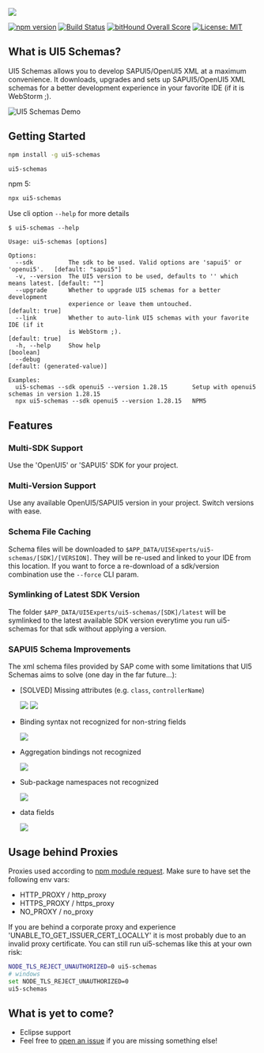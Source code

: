 ![](./docs/ui5-schemas.png)

[![npm version](https://img.shields.io/npm/v/ui5-schemas.svg)](https://www.npmjs.com/package/ui5-schemas)
[![Build Status](https://travis-ci.org/ui5experts/ui5-schemas.svg?branch=master)](https://travis-ci.org/ui5experts/ui5-schemas)
[![bitHound Overall Score](https://www.bithound.io/github/ui5experts/ui5-schemas/badges/score.svg)](https://www.bithound.io/github/ui5experts/ui5-schemas)
[![License: MIT](https://img.shields.io/github/license/mashape/apistatus.svg)]()



## What is UI5 Schemas?

UI5 Schemas allows you to develop SAPUI5/OpenUI5 XML at a maximum convenience. It downloads, upgrades and sets
up SAPUI5/OpenUI5 XML schemas for a better development experience in your favorite IDE (if it is WebStorm ;).

![UI5 Schemas Demo](./docs/xml-code-completion.gif)



## Getting Started

```sh
npm install -g ui5-schemas
```

```sh
ui5-schemas
```

npm 5:
```sh
npx ui5-schemas
````

Use cli option ``--help`` for more details

```
$ ui5-schemas --help

Usage: ui5-schemas [options]

Options:
  --sdk          The sdk to be used. Valid options are 'sapui5' or 'openui5'.   [default: "sapui5"]
  -v, --version  The UI5 version to be used, defaults to '' which means latest. [default: ""]
  --upgrade      Whether to upgrade UI5 schemas for a better development
                 experience or leave them untouched.                            [default: true]
  --link         Whether to auto-link UI5 schemas with your favorite IDE (if it
                 is WebStorm ;).                                                [default: true]
  -h, --help     Show help                                                      [boolean]
  --debug                                                                       [default: (generated-value)]

Examples:
  ui5-schemas --sdk openui5 --version 1.28.15       Setup with openui5 schemas in version 1.28.15
  npx ui5-schemas --sdk openui5 --version 1.28.15   NPM5
```



## Features

### Multi-SDK Support
Use the 'OpenUI5' or 'SAPUI5' SDK for your project.


### Multi-Version Support
Use any available OpenUI5/SAPUI5 version in your project. Switch versions with ease. 


### Schema File Caching
Schema files will be downloaded to ``$APP_DATA/UI5Experts/ui5-schemas/[SDK]/[VERSION]``. They will be re-used and linked 
to your IDE from this location. If you want to force a re-download of a sdk/version combination use the ``--force`` 
CLI param.


### Symlinking of Latest SDK Version
The folder ``$APP_DATA/UI5Experts/ui5-schemas/[SDK]/latest`` will be symlinked to the latest available SDK version 
everytime you run ui5-schemas for that sdk without applying a version.  



### SAPUI5 Schema Improvements

The xml schema files provided by SAP come with some limitations that UI5 Schemas aims to solve (one day in the far 
future...):

* [SOLVED] Missing attributes (e.g. ``class``, ``controllerName``)

  ![](./docs/improvements/missing-attributes.png) ![](
  ./docs/improvements/missing-attributes-solved.png)
* Binding syntax not recognized for non-string fields

  ![](./docs/improvements/binding-syntax.png)
* Aggregation bindings not recognized

  ![](./docs/improvements/aggregations.png)
* Sub-package namespaces not recognized

  ![](./docs/improvements/sub-packages.png)
* data fields

  ![](./docs/improvements/data-fields.png)



## Usage behind Proxies

Proxies used according to [npm module request](https://www.npmjs.com/package/request#proxies). Make sure to have set the following env vars:
* HTTP_PROXY / http_proxy
* HTTPS_PROXY / https_proxy
* NO_PROXY / no_proxy

If you are behind a corporate proxy and experience 'UNABLE_TO_GET_ISSUER_CERT_LOCALLY' it is most probably due to an invalid proxy certificate. You can still run ui5-schemas like this at your own risk:
```sh
NODE_TLS_REJECT_UNAUTHORIZED=0 ui5-schemas
# windows
set NODE_TLS_REJECT_UNAUTHORIZED=0
ui5-schemas
```


## What is yet to come?

* Eclipse support
* Feel free to [open an issue](https://github.com/ui5experts/ui5-schemas/issues/new) if you are missing something else!
